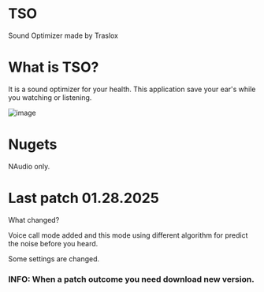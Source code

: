 # TSO
Sound Optimizer made by Traslox

# What is TSO?

It is a sound optimizer for your health. This application save your ear's while you watching or listening.

![image](https://github.com/user-attachments/assets/c07d1f12-a7e6-4ffd-b9fe-7b884310c33b)

# Nugets

NAudio only.

# Last patch 01.28.2025

What changed?

Voice call mode added and this mode using different algorithm for predict the noise before you heard.

Some settings are changed.

### INFO: When a patch outcome you need download new version.
